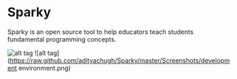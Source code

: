 # Sparky
Sparky is an open source tool to help educators teach students fundamental programming concepts.

![alt tag](https://raw.github.com/adityachugh/Sparky/master/Screenshots/app.png)
![alt tag](https://raw.github.com/adityachugh/Sparky/master/Screenshots/development environment.png)
